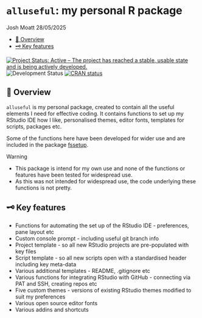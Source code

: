 `alluseful`: my personal R package
================
Josh Moatt
28/05/2025

- <a href="#overview" id="toc-overview">📖 Overview</a>
- <a href="#key-features" id="toc-key-features">🗝️ Key features</a>

<!-- badges: start -->

[![Project Status: Active – The project has reached a stable, usable
state and is being actively
developed.](https://www.repostatus.org/badges/latest/active.svg)](https://www.repostatus.org/#active)
![Development
Status](https://img.shields.io/badge/development-active-brightgreen.png)
[![CRAN
status](https://www.r-pkg.org/badges/version/alluseful.png)](https://CRAN.R-project.org/version/alluseful)

<!-- badges: end -->

## 📖 Overview

`alluseful` is my personal package, created to contain all the useful
elements I need for effective coding. It contains functions to set up my
RStudio IDE how I like, personalised themes, editor fonts, templates for
scripts, packages etc.

Some of the functions here have been developed for wider use and are
included in the package
[fssetup](https://github.com/Defra-Data-Science-Centre-of-Excellence/fssetup).

> [!WARNING]
>
> * This package is intend for my own use and none of the functions or features have been tested for widespread use.
> * As this was not intended for widespread use, the code underlying these functions is not pretty.

## 🗝️ Key features

- Functions for automating the set up of the RStudio IDE - preferences,
  pane layout etc
- Custom console prompt - including useful git branch info
- Project template - so all new RStudio projects are pre-populated with
  key files
- Script template - so all new scripts open with a standardised header
  including key meta-data
- Various additional templates - README, .gitignore etc
- Various functions for integrating RStudio with GitHub - connecting via
  PAT and SSH, creating repos etc
- Five custom themes - versions of existing RStudio themes modified to
  suit my preferences
- Various open source editor fonts
- Various addins and shortcuts
